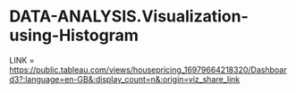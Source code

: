 # DATA-ANALYSIS.Visualization-using-Histogram
LINK = https://public.tableau.com/views/housepricing_16979664218320/Dashboard3?:language=en-GB&:display_count=n&:origin=viz_share_link

